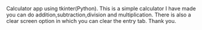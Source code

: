 Calculator app using tkinter(Python).
This is a simple calculator  I have made you can do addition,subtraction,division  and multiplication.
There is also a clear screen option in which you can clear the entry tab.
Thank you.
